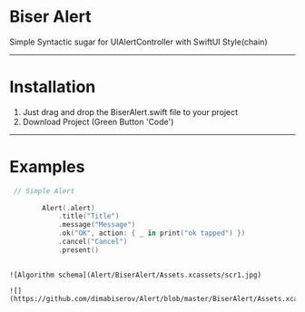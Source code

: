 # Biser Alert

Simple Syntactic sugar for UIAlertController with SwiftUI Style(chain)
 
____

# Installation

1. Just drag and drop the BiserAlert.swift file to your project
2. Download Project (Green Button 'Code')

____

# Examples

```swift
 // Simple Alert
 
        Alert(.alert)
            .title("Title")
            .message("Message")
            .ok("OK", action: { _ in print("ok tapped") })
            .cancel("Cancel")
            .present()
            
```

    
    ![Algorithm schema](Alert/BiserAlert/Assets.xcassets/scr1.jpg)
    
    ![](https://github.com/dimabiserov/Alert/blob/master/BiserAlert/Assets.xcassets/scr1.jpg)

